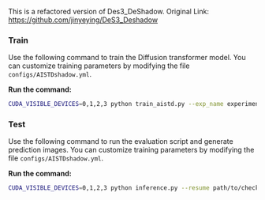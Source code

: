 This is a refactored version of Des3_DeShadow. Original Link: https://github.com/jinyeying/DeS3_Deshadow

### Train 
Use the following command to train the Diffusion transformer model. You can customize training parameters by modifying the file `configs/AISTDshadow.yml`.

**Run the command:**
```bash
CUDA_VISIBLE_DEVICES=0,1,2,3 python train_aistd.py --exp_name experiment1
```

### Test 
Use the following command to run the evaluation script and generate prediction images. You can customize training parameters by modifying the file `configs/AISTDshadow.yml`.

**Run the command:**
```bash
CUDA_VISIBLE_DEVICES=0,1,2,3 python inference.py --resume path/to/checkpoint
```
